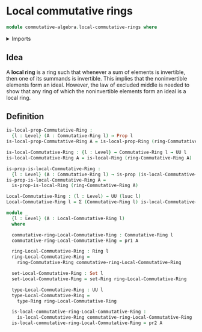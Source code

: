 # Local commutative rings

```agda
module commutative-algebra.local-commutative-rings where
```

<details><summary>Imports</summary>

```agda
open import commutative-algebra.commutative-rings

open import foundation.dependent-pair-types
open import foundation.propositions
open import foundation.sets
open import foundation.universe-levels

open import ring-theory.local-rings
open import ring-theory.rings
```

</details>

## Idea

A **local ring** is a ring such that whenever a sum of elements is invertible,
then one of its summands is invertible. This implies that the noninvertible
elements form an ideal. However, the law of excluded middle is needed to show
that any ring of which the noninvertible elements form an ideal is a local ring.

## Definition

```agda
is-local-prop-Commutative-Ring :
  {l : Level} (A : Commutative-Ring l) → Prop l
is-local-prop-Commutative-Ring A = is-local-prop-Ring (ring-Commutative-Ring A)

is-local-Commutative-Ring : {l : Level} → Commutative-Ring l → UU l
is-local-Commutative-Ring A = is-local-Ring (ring-Commutative-Ring A)

is-prop-is-local-Commutative-Ring :
  {l : Level} (A : Commutative-Ring l) → is-prop (is-local-Commutative-Ring A)
is-prop-is-local-Commutative-Ring A =
  is-prop-is-local-Ring (ring-Commutative-Ring A)

Local-Commutative-Ring : (l : Level) → UU (lsuc l)
Local-Commutative-Ring l = Σ (Commutative-Ring l) is-local-Commutative-Ring

module _
  {l : Level} (A : Local-Commutative-Ring l)
  where

  commutative-ring-Local-Commutative-Ring : Commutative-Ring l
  commutative-ring-Local-Commutative-Ring = pr1 A

  ring-Local-Commutative-Ring : Ring l
  ring-Local-Commutative-Ring =
    ring-Commutative-Ring commutative-ring-Local-Commutative-Ring

  set-Local-Commutative-Ring : Set l
  set-Local-Commutative-Ring = set-Ring ring-Local-Commutative-Ring

  type-Local-Commutative-Ring : UU l
  type-Local-Commutative-Ring =
    type-Ring ring-Local-Commutative-Ring

  is-local-commutative-ring-Local-Commutative-Ring :
    is-local-Commutative-Ring commutative-ring-Local-Commutative-Ring
  is-local-commutative-ring-Local-Commutative-Ring = pr2 A
```
